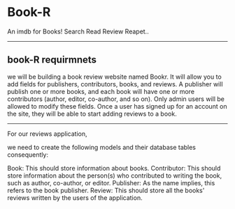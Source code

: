 # Book-R
An imdb for Books! Search Read Review Reapet..


--------------------------------------------------------
book-R requirmnets
--------------------------------------------------------

we will be building a book review website named Bookr.
It will allow you to add fields for
publishers, contributors, books, and reviews.
A publisher will publish one or more books, and each book will have one or
more contributors (author, editor, co-author, and so on).
Only admin users will be allowed to modify these fields.
Once a user has signed up for an account on the site, they will be able to start adding reviews to a book.

--------------------------------------------------------------------------------------------------------------------
For our reviews application, 

we need to create the following models and their database tables consequently:

Book: This should store information about books.
Contributor: This should store information about the person(s) who contributed to writing the book, such as author, co-author, or editor.
Publisher: As the name implies, this refers to the book publisher.
Review: This should store all the books' reviews written by the users of the application.
